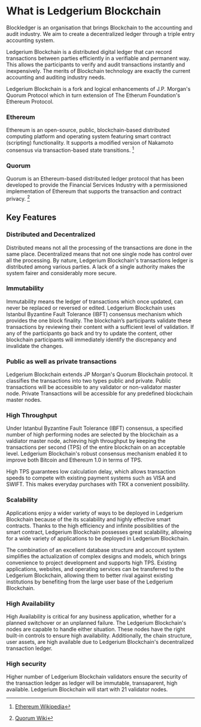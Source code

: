 # **What is Ledgerium Blockchain**
Blockledger is an organisation that brings Blockchain to the accounting and audit industry. We aim to create a decentralized ledger through a triple entry accounting system.

Ledgerium Blockchain is a distributed digital ledger that can record transactions between parties efficiently in a verifiable and permanent way. This allows the participants to verify and audit transactions instantly and inexpensively. The merits of Blockchain technology are exactly the current accounting and auditing industry needs. 

Ledgerium Blockchain is a fork and logical enhancements of J.P. Morgan's Quorum Protocol which in turn extension of The Etherum Foundation's Ethereum Protocol.   

### **Ethereum**  
Ethereum is an open-source, public, blockchain-based distributed computing platform and operating system featuring smart contract (scripting) functionality. It supports a modified version of Nakamoto consensus via transaction-based state transitions. [^1]

### **Quorum**  
Quorum is an Ethereum-based distributed ledger protocol that has been developed to provide the Financial Services Industry with a permissioned implementation of Ethereum that supports the transaction and contract privacy. [^2]

[^1]: [Ethereum Wikipedia](https://en.wikipedia.org/wiki/Ethereum "Ethereum Wikipedia")  
[^2]: [Quorum Wiki](https://github.com/jpmorganchase/quorum/wiki/Quorum-Overview#what-is-quorum "Quorum Wiki")

## **Key Features**
### **Distributed and Decentralized**
Distributed means not all the processing of the transactions are done in the same place. Decentralized means that not one single node has control over all the processing. By nature, Ledgerium Blockchain's transactions ledger is distributed among various parties. A lack of a single authority makes the system fairer and considerably more secure. 

### **Immutability**
Immutability means the ledger of transactions which once updated, can never be replaced or reversed or edited. Ledgerium Blockchain uses Istanbul Byzantine Fault Tolerance (IBFT) consensus mechanism which provides the one block finality. The blockchain’s participants validate these transactions by reviewing their content with a sufficient level of validation. If any of the participants go back and try to update the content, other blockchain participants will immediately identify the discrepancy and invalidate the changes. 

### **Public as well as private transactions**
Ledgerium Blockchain extends JP Morgan's Quorum Blockchain protocol. It classifies the transactions into two types public and private. Public transactions will be accessible to any validator or non-validator master node. Private Transactions will be accessible for any predefined blockchain master nodes.

### **High Throughput**
Under Istanbul Byzantine Fault Tolerance (IBFT) consensus, a specified number of high performing nodes are selected by the blockchain as a valdiator master node, achieving high throughput by keeping the transactions per second (TPS) of the entire blockchain on an acceptable level. Ledgerium Blockchain's robust consensus mechanism enabled it to improve both Bitcoin and Ethereum 1.0 in terms of TPS.

High TPS guarantees low calculation delay, which allows transaction speeds to compete with existing payment systems such as VISA and SWIFT. This makes everyday purchases with TRX a convenient possibility.

### **Scalability**
Applications enjoy a wider variety of ways to be deployed in Ledgerium Blockchain because of the its scalability and highly effective smart contracts. Thanks to the high efficiency and infinite possibilities of the smart contract, Ledgerium Blockchain possesses great scalability, allowing for a wide variety of applications to be deployed in Ledgerium Blockchain.

The combination of an excellent database structure and account system simplifies the actualization of complex designs and models, which brings convenience to project development and supports high TPS. Existing applications, websites, and operating services can be transferred to the Ledgerium Blockchain, allowing them to better rival against existing institutions by benefiting from the large user base of the Ledgerium Blockchain.

### **High Availability**
High Availability is critical for any business application, whether for a planned switchover or an unplanned failure. The Ledgerium Blockchain's nodes are capable to handle either situation.  These nodes have the right built-in controls to ensure high availability. Additionally, the chain structure, user assets, are high available due to Ledgerium Blockchain's decentralized transaction ledger.

### **High security**
Higher number of Ledgerium Blockchain validators ensure the security of the transaction ledger as ledger will be immutable, transaparent, high available. Ledgerium Blockchain will start with 21 validator nodes. 